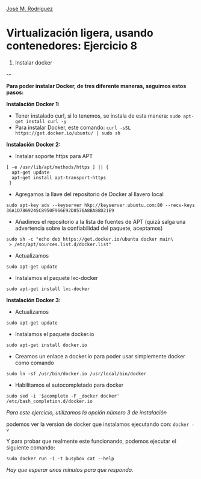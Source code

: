 [José M. Rodríguez](https://github.com/Jmrodriguez90)

Virtualización ligera, usando contenedores: Ejercicio 8
======================================================================

1. Instalar docker

--

**Para poder instalar Docker, de tres diferente maneras, seguimos estos pasos:**

**Instalación Docker 1:**

* Tener instalado curl, si lo tenemos, se instala de esta manera:
`sudo apt-get install curl -y `
* Para instalar Docker, este comando:
`curl -sSL https://get.docker.io/ubuntu/ | sudo sh`


**Instalación Docker 2:**

* Instalar soporte https para APT
```
[ -e /usr/lib/apt/methods/https ] || {
  apt-get update
  apt-get install apt-transport-https
 } 
```
* Agregamos la llave del repositorio de Docker al llavero local
```
sudo apt-key adv --keyserver hkp://keyserver.ubuntu.com:80 --recv-keys 36A1D7869245C8950F966E92D8576A8BA88D21E9
```
* Añadimos el repositorio a la lista de fuentes de APT (quizá salga una advertencia sobre la confiabilidad del paquete, aceptamos)
```
sudo sh -c "echo deb https://get.docker.io/ubuntu docker main\
 > /etc/apt/sources.list.d/docker.list"
```
* Actualizamos
```
sudo apt-get update
```
* Instalamos el paquete lxc-docker
```
sudo apt-get install lxc-docker
```


**Instalación Docker 3:**

* Actualizamos
```
sudo apt-get update
```
* Instalamos el paquete docker.io
```
sudo apt-get install docker.io
```
* Creamos un enlace a docker.io para poder usar simplemente docker como comando
```
sudo ln -sf /usr/bin/docker.io /usr/local/bin/docker
```
* Habilitamos el autocompletado para docker
```
sudo sed -i '$acomplete -F _docker docker' /etc/bash_completion.d/docker.io
```

*Para este ejercicio, utilizamos la opción número 3 de instalación*


podemos ver la version de docker que instalamos ejecutando con: `docker -v`

Y para probar que realmente este funcionando, podemos ejecutar el siguiente comando:

`sudo docker run -i -t busybox cat --help`

*Hay que esperar unos minutos para que responda.*



